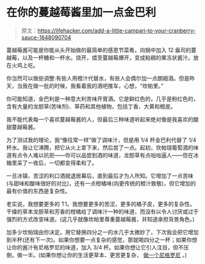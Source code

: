 # 在你的蔓越莓酱里加一点金巴利

> 原文：<https://lifehacker.com/add-a-little-campari-to-your-cranberry-sauce-1848090704>

蔓越莓酱可能是你能从头开始做的最简单的感恩节菜肴。向锅中加入 12 盎司的蔓越莓，以及一杯糖和一杯水。烧开，煨至蔓越莓爆开，变成粘稠的果冻状酱汁。放在火鸡上吃。



你当然可以做些调整:有些人用橙汁代替水，有些人会偶尔加一点朗姆酒。但是昨天，当我在做一批的时候，我看着我的酒吧推车，心想，“坎帕里。”

你可能知道，金巴利是一种意大利苦味开胃酒。它是鲜红色的，几乎是粉红色的，含有大量的龙胆草(苦味剂)、草药和其他植物，包括丁香、大黄和橙皮。

我不能代表每一个喜欢蔓越莓酱的人，但最后三种味道听起来绝对像是我喜欢的酸甜蔓越莓酱。

为了测试我的理论，我“像往常一样”做了调味汁，但是用 1/4 杯金巴利代替了 1/4 杯水。我让它沸腾，把它从火上拿下来，然后尝了一点。起初，坎帕瑞葡萄酒的味道有点令人难以抗拒——你可以品尝到酒的味道，龙胆草有点咄咄逼人——但在冰箱里呆了一夜后，一切都变得柔和了。

一旦冰镇，苦涩的利口酒就退居幕后，直到最后才为人所知。它增加了一点苦味(与甜味和酸味很好的对比)，还有一点柑橘味(向更传统的橙汁致敬)，但它增加的最有价值的东西是复杂性。

老实说，我想要更多的 T1。我想要更多的苦涩，更多的橘子皮，更多的复杂性。干燥的草本龙胆草和芳香的柑橘给了调味汁一种的味道，而没有以令人讨厌或过于强烈的方式改变味道。(这几乎就像坎帕里尊重蔓越莓酱，并知道承担背景角色。)

加多少坎帕瑞由你决定。用它替换四分之一的水几乎太微妙了，下次我会把它增加到半杯(还有下一次)。如果你想要一点复杂的感觉，那就喝四分之一杯；如果你想让你的酱汁有尼格罗尼的味道，加入 3/4 杯。如果你想让它引人注目，但不压倒，做一半。(如果你想让你的生活更草本、更苦更复杂， [做一个尼格罗尼](https://lifehacker.com/indulge-your-inner-bitter-betty-with-a-classic-negroni-1829824702) 。)